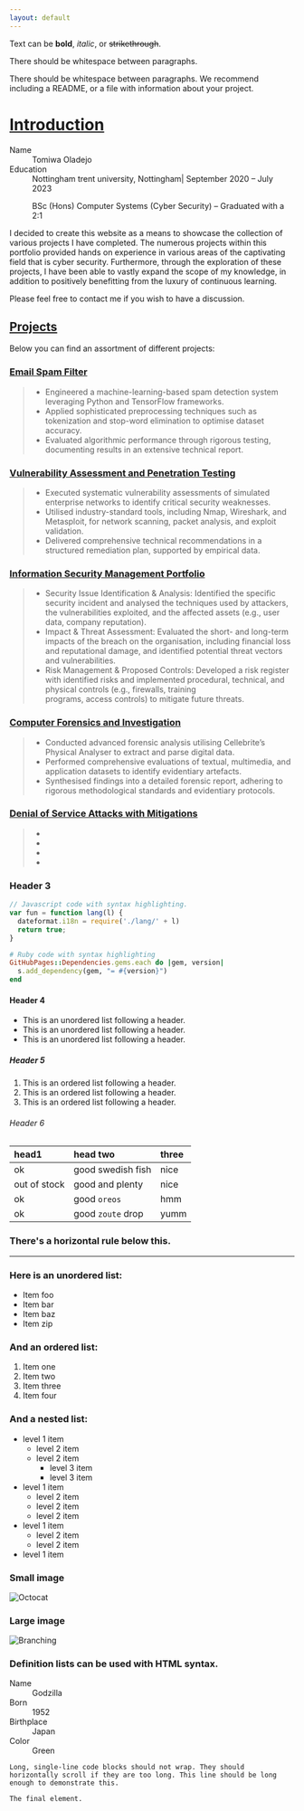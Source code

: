 ```yaml
---
layout: default
---
```


Text can be **bold**, _italic_, or ~~strikethrough~~.

There should be whitespace between paragraphs.

There should be whitespace between paragraphs. We recommend including a README, or a file with information about your project.

# <u>Introduction</u>

<dl>
<dt>Name</dt>
<dd>Tomiwa Oladejo</dd>
<dt>Education</dt>
<dd>Nottingham trent university, Nottingham| September 2020 – July 2023 
  
  BSc (Hons) Computer Systems (Cyber Security) – Graduated with a 2:1</dd>
</dl>

I decided to create this website as a means to showcase the collection of various projects I have completed. The numerous projects within this portfolio provided hands on experience in various areas of the captivating field that is cyber security. Furthermore, through the exploration of these projects, I have been able to vastly expand the scope of my knowledge, in addition to positively benefitting from the luxury of continuous learning. 

Please feel free to contact me if you wish to have a discussion.

## <u>Projects</u>
Below you can find an assortment of different projects:

### [Email Spam Filter](./Email-Spam-Filter.html)

> *   Engineered a machine-learning-based spam detection system leveraging Python and TensorFlow frameworks.
> *   Applied sophisticated preprocessing techniques such as tokenization and stop-word elimination to optimise dataset accuracy.
> *   Evaluated algorithmic performance through rigorous testing, documenting results in an extensive technical report.

### [Vulnerability Assessment and Penetration Testing](./Vulnerability-Assessment-and-Penetration-Testing.html)

> *   Executed systematic vulnerability assessments of simulated enterprise networks to identify critical security weaknesses.
> *   Utilised industry-standard tools, including Nmap, Wireshark, and Metasploit, for network scanning, packet analysis, and exploit validation.
> *   Delivered comprehensive technical recommendations in a structured remediation plan, supported by empirical data.

### [Information Security Management Portfolio](./Information-Security-Management-Portfolio.html)

> *   Security Issue Identification & Analysis: Identified the specific security incident and analysed the techniques used by attackers, the vulnerabilities exploited, and the affected          assets (e.g., user data, company reputation).
> *   Impact & Threat Assessment: Evaluated the short- and long-term impacts of the breach on the organisation, including financial loss and reputational damage, and identified potential        threat vectors and vulnerabilities.
> *   Risk Management & Proposed Controls: Developed a risk register with identified risks and implemented procedural, technical, and physical controls (e.g., firewalls, training     
      programs, access controls) to mitigate future threats.

### [Computer Forensics and Investigation](./Computer-Forensics-and-Investigation.html)

> *   Conducted advanced forensic analysis utilising Cellebrite’s Physical Analyser to extract and parse digital data.
> *   Performed comprehensive evaluations of textual, multimedia, and application datasets to identify evidentiary artefacts.
> *   Synthesised findings into a detailed forensic report, adhering to rigorous methodological standards and evidentiary protocols.

### [Denial of Service Attacks with Mitigations](./Denial-of-Service-Attacks-with-Mitigations.html)

> *   
> *   
> *   
> *   

### Header 3

```js
// Javascript code with syntax highlighting.
var fun = function lang(l) {
  dateformat.i18n = require('./lang/' + l)
  return true;
}
```

```ruby
# Ruby code with syntax highlighting
GitHubPages::Dependencies.gems.each do |gem, version|
  s.add_dependency(gem, "= #{version}")
end
```

#### Header 4

*   This is an unordered list following a header.
*   This is an unordered list following a header.
*   This is an unordered list following a header.

##### Header 5

1.  This is an ordered list following a header.
2.  This is an ordered list following a header.
3.  This is an ordered list following a header.

###### Header 6

| head1        | head two          | three |
|:-------------|:------------------|:------|
| ok           | good swedish fish | nice  |
| out of stock | good and plenty   | nice  |
| ok           | good `oreos`      | hmm   |
| ok           | good `zoute` drop | yumm  |

### There's a horizontal rule below this.

* * *

### Here is an unordered list:

*   Item foo
*   Item bar
*   Item baz
*   Item zip

### And an ordered list:

1.  Item one
1.  Item two
1.  Item three
1.  Item four

### And a nested list:

- level 1 item
  - level 2 item
  - level 2 item
    - level 3 item
    - level 3 item
- level 1 item
  - level 2 item
  - level 2 item
  - level 2 item
- level 1 item
  - level 2 item
  - level 2 item
- level 1 item

### Small image

![Octocat](https://github.githubassets.com/images/icons/emoji/octocat.png)

### Large image

![Branching](https://guides.github.com/activities/hello-world/branching.png)


### Definition lists can be used with HTML syntax.

<dl>
<dt>Name</dt>
<dd>Godzilla</dd>
<dt>Born</dt>
<dd>1952</dd>
<dt>Birthplace</dt>
<dd>Japan</dd>
<dt>Color</dt>
<dd>Green</dd>
</dl>

```
Long, single-line code blocks should not wrap. They should horizontally scroll if they are too long. This line should be long enough to demonstrate this.
```

```
The final element.
```

